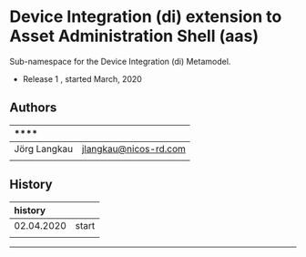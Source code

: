 # Device Integration (di) extension to Asset Administration Shell (aas)

Sub-namespace for the Device Integration (di) Metamodel.
- Release 1 , started March, 2020


## Authors

|****||
|:---|:---|
| Jörg Langkau | jlangkau@nicos-rd.com
|||


## History

|**history**||
|:---|:---|
| 02.04.2020    | start
|||

---